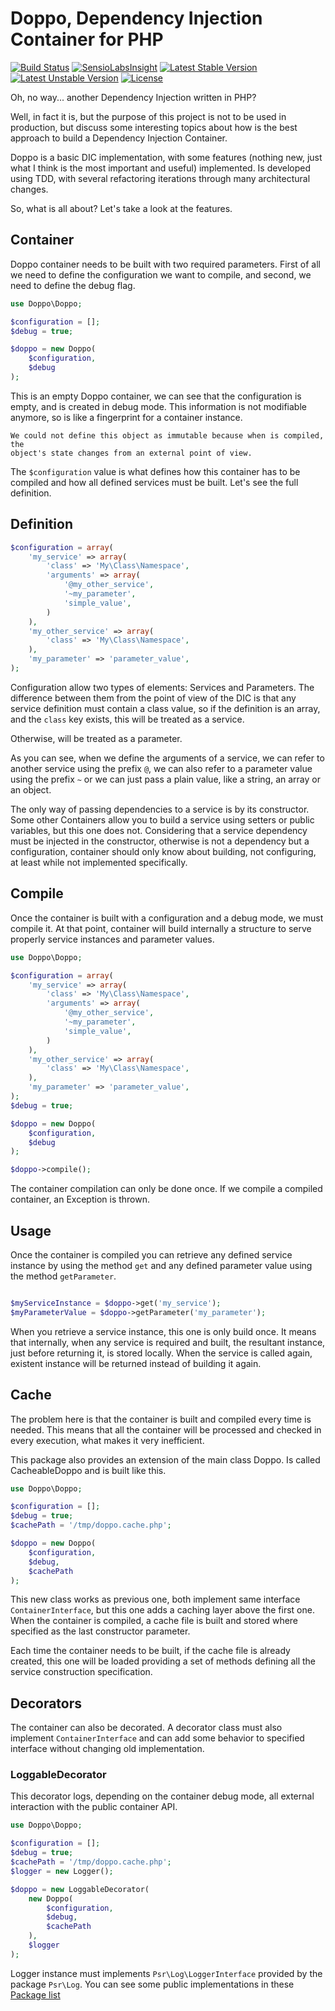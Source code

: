 Doppo, Dependency Injection Container for PHP
=============================================

[![Build Status](https://travis-ci.org/mmoreram/doppo.svg)](https://travis-ci.org/mmoreram/doppo)
[![SensioLabsInsight](https://insight.sensiolabs.com/projects/908f5de1-9aeb-41d9-9440-0e65a5390fbe/mini.png)](https://insight.sensiolabs.com/projects/908f5de1-9aeb-41d9-9440-0e65a5390fbe)
[![Latest Stable Version](https://poser.pugx.org/mmoreram/doppo/v/stable.png)](https://packagist.org/packages/mmoreram/doppo)
[![Latest Unstable Version](https://poser.pugx.org/mmoreram/doppo/v/unstable.png)](https://packagist.org/packages/mmoreram/doppo)
[![License](https://poser.pugx.org/mmoreram/doppo/license.png)](https://packagist.org/packages/mmoreram/doppo)

Oh, no way... another Dependency Injection written in PHP?

Well, in fact it is, but the purpose of this project is not to be used in
production, but discuss some interesting topics about how is the best approach
to build a Dependency Injection Container.

Doppo is a basic DIC implementation, with some features (nothing new, just what
I think is the most important and useful) implemented. Is developed using TDD,
with several refactoring iterations through many architectural changes.

So, what is all about? Let's take a look at the features.

Container
---------

Doppo container needs to be built with two required parameters. First of all we
need to define the configuration we want to compile, and second, we need to
define the debug flag.

``` php
use Doppo\Doppo;

$configuration = [];
$debug = true;

$doppo = new Doppo(
    $configuration,
    $debug
);
```

This is an empty Doppo container, we can see that the configuration is empty,
and is created in debug mode. This information is not modifiable anymore, so is
like a fingerprint for a container instance.

    We could not define this object as immutable because when is compiled, the
    object's state changes from an external point of view.

The `$configuration` value is what defines how this container has to be compiled
and how all defined services must be built. Let's see the full definition.

Definition
----------

``` php
$configuration = array(
    'my_service' => array(
        'class' => 'My\Class\Namespace',
        'arguments' => array(
            '@my_other_service',
            '~my_parameter',
            'simple_value',
        )
    ),
    'my_other_service' => array(
        'class' => 'My\Class\Namespace',
    ),
    'my_parameter' => 'parameter_value',
);
```

Configuration allow two types of elements: Services and Parameters. The
difference between them from the point of view of the DIC is that any service
definition must contain a class value, so if the definition is an array, and the
`class` key exists, this will be treated as a service.

Otherwise, will be treated as a parameter.

As you can see, when we define the arguments of a service, we can refer to
another service using the prefix `@`, we can also refer to a parameter value
using the prefix `~` or we can just pass a plain value, like a string, an array
or an object.

The only way of passing dependencies to a service is by its constructor. Some
other Containers allow you to build a service using setters or public variables,
but this one does not. Considering that a service dependency must be injected
in the constructor, otherwise is not a dependency but a configuration,
container should only know about building, not configuring, at least while not
implemented specifically.

Compile
-------

Once the container is built with a configuration and a debug mode, we must
compile it. At that point, container will build internally a structure to serve
properly service instances and parameter values.

``` php
use Doppo\Doppo;

$configuration = array(
    'my_service' => array(
        'class' => 'My\Class\Namespace',
        'arguments' => array(
            '@my_other_service',
            '~my_parameter',
            'simple_value',
        )
    ),
    'my_other_service' => array(
        'class' => 'My\Class\Namespace',
    ),
    'my_parameter' => 'parameter_value',
);
$debug = true;

$doppo = new Doppo(
    $configuration,
    $debug
);

$doppo->compile();
```

The container compilation can only be done once. If we compile a compiled
container, an Exception is thrown.

Usage
-----

Once the container is compiled you can retrieve any defined service instance by
using the method `get` and any defined parameter value using the method
`getParameter`.

``` php

$myServiceInstance = $doppo->get('my_service');
$myParameterValue = $doppo->getParameter('my_parameter');
```

When you retrieve a service instance, this one is only build once. It means that
internally, when any service is required and built, the resultant instance, just
before returning it, is stored locally. When the service is called again,
existent instance will be returned instead of building it again.

Cache
-----

The problem here is that the container is built and compiled every time is
needed. This means that all the container will be processed and checked in every
execution, what makes it very inefficient.

This package also provides an extension of the main class Doppo. Is called
CacheableDoppo and is built like this.

``` php
use Doppo\Doppo;

$configuration = [];
$debug = true;
$cachePath = '/tmp/doppo.cache.php';

$doppo = new Doppo(
    $configuration,
    $debug,
    $cachePath
);
```

This new class works as previous one, both implement same interface
`ContainerInterface`, but this one adds a caching layer above the first one.
When the container is compiled, a cache file is built and stored where specified
as the last constructor parameter.

Each time the container needs to be built, if the cache file is already created,
this one will be loaded providing a set of methods defining all the service
construction specification.

Decorators
----------

The container can also be decorated. A decorator class must also implement
`ContainerInterface` and can add some behavior to specified interface without
changing old implementation.

### LoggableDecorator

This decorator logs, depending on the container debug mode, all external
interaction with the public container API.

``` php
use Doppo\Doppo;

$configuration = [];
$debug = true;
$cachePath = '/tmp/doppo.cache.php';
$logger = new Logger();

$doppo = new LoggableDecorator(
    new Doppo(
        $configuration,
        $debug,
        $cachePath
    ),
    $logger
);
```

Logger instance must implements `Psr\Log\LoggerInterface` provided by the
package `Psr\Log`. You can see some public implementations in these
[Package list](https://packagist.org/providers/psr/log-implementation)
